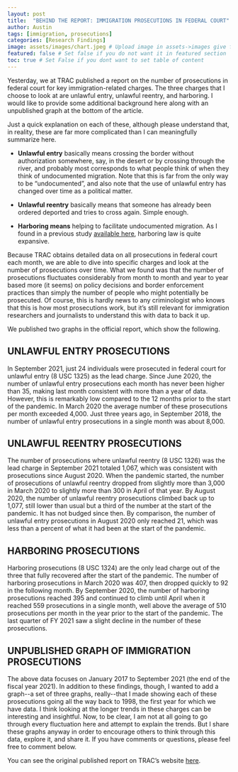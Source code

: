 ```yaml
---
layout: post
title:  "BEHIND THE REPORT: IMMIGRATION PROSECUTIONS IN FEDERAL COURT"
author: Austin
tags: [immigration, prosecutions]
categories: [Research Findings]
image: assets/images/chart.jpeg # Upload image in assets->images give file with its extension here
featured: false # Set false if you do not want it in featured section
toc: true # Set False if you dont want to set table of content 
---
```

Yesterday, we at TRAC published a report on the number of prosecutions in federal court for key immigration-related charges. The three charges that I choose to look at are unlawful entry, unlawful reentry, and harboring. I would like to provide some additional background here along with an unpublished graph at the bottom of the article.

Just a quick explanation on each of these, although please understand that, in reality, these are far more complicated than I can meaningfully summarize here.

+ **Unlawful entry** basically means crossing the border without authorization somewhere, say, in the desert or by crossing through the river, and probably most corresponds to what people think of when they think of undocumented migration. Note that this is far from the only way to be “undocumented”, and also note that the use of unlawful entry has changed over time as a political matter.

+ **Unlawful reentry** basically means that someone has already been ordered deported and tries to cross again. Simple enough.

+ **Harboring means** helping to facilitate undocumented migration. As I found in a previous study [available here](https://trac.syr.edu/tracreports/crim/603/), harboring law is quite expansive.

Because TRAC obtains detailed data on all prosecutions in federal court each month, we are able to dive into specific charges and look at the number of prosecutions over time. What we found was that the number of prosecutions fluctuates considerably from month to month and year to year based more (it seems) on policy decisions and border enforcement practices than simply the number of people who might potentially be prosecuted. Of course, this is hardly news to any criminologist who knows that this is how most prosecutions work, but it’s still relevant for immigration researchers and journalists to understand this with data to back it up.

We published two graphs in the official report, which show the following.

## UNLAWFUL ENTRY PROSECUTIONS

In September 2021, just 24 individuals were prosecuted in federal court for unlawful entry (8 USC 1325) as the lead charge. Since June 2020, the number of unlawful entry prosecutions each month has never been higher than 35, making last month consistent with more than a year of data. However, this is remarkably low compared to the 12 months prior to the start of the pandemic. In March 2020 the average number of these prosecutions per month exceeded 4,000. Just three years ago, in September 2018, the number of unlawful entry prosecutions in a single month was about 8,000.


## UNLAWFUL REENTRY PROSECUTIONS
The number of prosecutions where unlawful reentry (8 USC 1326) was the lead charge in September 2021 totaled 1,067, which was consistent with prosecutions since August 2020. When the pandemic started, the number of prosecutions of unlawful reentry dropped from slightly more than 3,000 in March 2020 to slightly more than 300 in April of that year. By August 2020, the number of unlawful reentry prosecutions climbed back up to 1,077, still lower than usual but a third of the number at the start of the pandemic. It has not budged since then. By comparison, the number of unlawful entry prosecutions in August 2020 only reached 21, which was less than a percent of what it had been at the start of the pandemic.

## HARBORING PROSECUTIONS
Harboring prosecutions (8 USC 1324) are the only lead charge out of the three that fully recovered after the start of the pandemic. The number of harboring prosecutions in March 2020 was 407, then dropped quickly to 92 in the following month. By September 2020, the number of harboring prosecutions reached 395 and continued to climb until April when it reached 559 prosecutions in a single month, well above the average of 510 prosecutions per month in the year prior to the start of the pandemic. The last quarter of FY 2021 saw a slight decline in the number of these prosecutions.

## UNPUBLISHED GRAPH OF IMMIGRATION PROSECUTIONS
The above data focuses on January 2017 to September 2021 (the end of the fiscal year 2021). In addition to these findings, though, I wanted to add a graph--a set of three graphs, really--that I made showing each of these prosecutions going all the way back to 1998, the first year for which we have data. I think looking at the longer trends in these charges can be interesting and insightful. Now, to be clear, I am not at all going to go through every fluctuation here and attempt to explain the trends. But I share these graphs anyway in order to encourage others to think through this data, explore it, and share it. If you have comments or questions, please feel free to comment below.

You can see the original published report on TRAC’s website [here](https://trac.syr.edu/tracreports/crim/665/). 